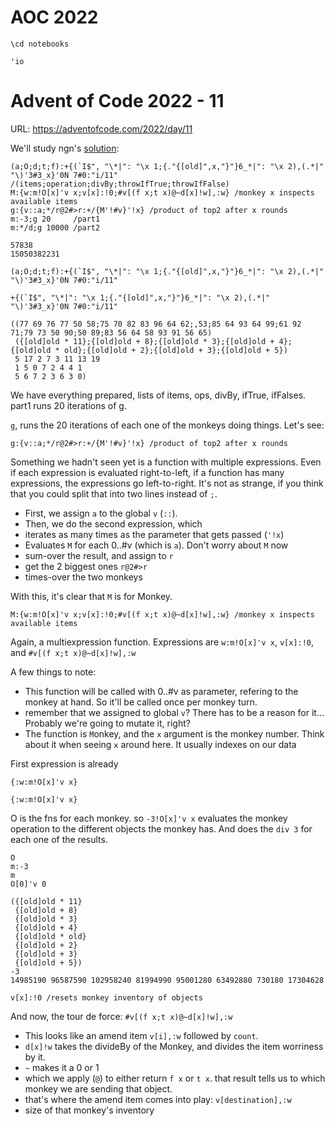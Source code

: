 # AOC 2022


```ngnk
\cd notebooks
```

    'io



# Advent of Code 2022 - 11

URL: https://adventofcode.com/2022/day/11

We'll study ngn's [solution](https://codeberg.org/ngn/k/src/branch/master/aoc/22/11.k):


```ngnk
(a;O;d;t;f):+{(`I$", "\*|": "\x 1;{."{[old]",x,"}"}6_*|": "\x 2),(.*|" "\)'3#3_x}'0N 7#0:"i/11"
/(items;operation;divBy;throwIfTrue;throwIfFalse)
M:{w:m!O[x]'v x;v[x]:!0;#v[(f x;t x)@~d[x]!w],:w} /monkey x inspects available items
g:{v::a;*/r@2#>r:+/{M'!#v}'!x} /product of top2 after x rounds
m:-3;g 20     /part1
m:*/d;g 10000 /part2
```

    57838
    15050382231



```ngnk
(a;O;d;t;f):+{(`I$", "\*|": "\x 1;{."{[old]",x,"}"}6_*|": "\x 2),(.*|" "\)'3#3_x}'0N 7#0:"i/11"

```


```ngnk
+{(`I$", "\*|": "\x 1;{."{[old]",x,"}"}6_*|": "\x 2),(.*|" "\)'3#3_x}'0N 7#0:"i/11"

```

    ((77 69 76 77 50 58;75 70 82 83 96 64 62;,53;85 64 93 64 99;61 92 71;79 73 50 90;50 89;83 56 64 58 93 91 56 65)
     ({[old]old * 11};{[old]old + 8};{[old]old * 3};{[old]old + 4};{[old]old * old};{[old]old + 2};{[old]old + 3};{[old]old + 5})
     5 17 2 7 3 11 13 19
     1 5 0 7 2 4 4 1
     5 6 7 2 3 6 3 0)


We have everything prepared, lists of items, ops, divBy, ifTrue, ifFalses.
part1 runs 20 iterations of g.

`g`, runs the 20 iterations of each one of the monkeys doing things. Let's see:


```ngnk
g:{v::a;*/r@2#>r:+/{M'!#v}'!x} /product of top2 after x rounds
```

Something we hadn't seen yet is a function with multiple expressions.
Even if each expression is evaluated right-to-left, if a function has many expressions, the expressions go left-to-right. It's not as strange, if you think that you could split that into two lines instead of `;`.

- First, we assign `a` to the global `v` (`::`).
- Then, we do the second expression, which
- iterates as many times as the parameter that gets passed (`'!x`)
- Evaluates `M` for each 0..#v (which is `a`). Don't worry about `M` now
- sum-over the result, and assign to `r`
- get the 2 biggest ones `r@2#>r`
- times-over the two monkeys

With this, it's clear that `M` is for Monkey.


```ngnk
M:{w:m!O[x]'v x;v[x]:!0;#v[(f x;t x)@~d[x]!w],:w} /monkey x inspects available items
```

Again, a multiexpression function.  Expressions are `w:m!O[x]'v x`, `v[x]:!0`, and `#v[(f x;t x)@~d[x]!w],:w`

A few things to note:

- This function will be called with 0..#v as parameter, refering to the monkey at hand. So it'll be called once per monkey turn.
- remember that we assigned to global `v`? There has to be a reason for it... Probably we're going to mutate it, right?
- The function is `M`onkey, and the `x` argument is the monkey number. Think about it when seeing `x` around here. It usually indexes on our data

First expression is already





```ngnk
{:w:m!O[x]'v x}
```

    {:w:m!O[x]'v x}


O is the fns for each monkey. so `-3!O[x]'v x` evaluates the monkey operation to the different objects the monkey has. And does the `div 3` for each one of the results.


```ngnk
O
m:-3
m
O[0]'v 0
```

    ({[old]old * 11}
     {[old]old + 8}
     {[old]old * 3}
     {[old]old + 4}
     {[old]old * old}
     {[old]old + 2}
     {[old]old + 3}
     {[old]old + 5})
    -3
    14985190 96587590 102958240 81994990 95001280 63492880 730180 17304628



```ngnk
v[x]:!0 /resets monkey inventory of objects
```

And now, the tour de force: `#v[(f x;t x)@~d[x]!w],:w`

- This looks like an amend item `v[i],:w` followed by `count`.
- `d[x]!w` takes the divideBy of the Monkey, and divides the item worriness by it.
- `~` makes it a 0 or 1
- which we apply (`@`) to either return `f x` or `t x`. that result tells us to which monkey we are sending that object.
- that's where the amend item comes into play: `v[destination],:w`
- size of that monkey's inventory
